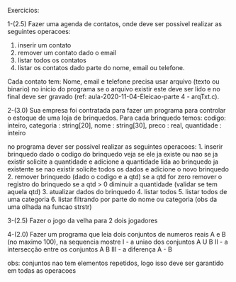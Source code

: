 Exercicios:

1-(2.5) Fazer uma agenda de contatos, onde deve ser possivel realizar as seguintes operacoes:
  1. inserir um contato
  2. remover um contato dado o email
  3. listar todos os contatos
  4. listar os contatos dado parte do nome, email ou telefone.

Cada contato tem: Nome, email e telefone
precisa usar arquivo (texto ou binario) no inicio do programa se o arquivo existir este deve ser lido e no final deve ser gravado (ref: aula-2020-11-04-Eleicao-parte 4 - arqTxt.c).


2-(3.0) Sua empresa foi contratada para fazer um programa para controlar o estoque de uma loja de brinquedos. 
   Para cada brinquedo temos: 
	codigo: inteiro, 
	categoria : string[20], 
	nome : string[30], 
	preco : real, 
	quantidade : inteiro

   no programa dever ser possivel realizar as seguintes operacoes:
    1. inserir brinquedo
	dado o codigo do brinquedo veja se ele ja existe ou nao 
		se ja existir solicite a quantidade e adicione a quantidade lida ao brinquedo ja existente
                se nao existir solicite todos os dados e adicione o novo brinquedo
    2. remover brinquedo  (dado o codigo e a qtd)
        se a qtd for zero remover o registro do brinquedo
        se a qtd > 0 diminuir a quantidade (validar se tem aquela qtd) 
    3. atualizar dados do brinquedo
    4. listar todos
    5. listar todos de uma categoria
    6. listar filtrando por parte do nome ou categoria (obs da uma olhada na funcao strstr)
   
3-(2.5) Fazer o jogo da velha para 2 dois jogadores

4-(2.0) Fazer um programa que leia dois conjuntos de numeros reais A e B (no maximo 100), na sequencia mostre
   I - a uniao dos conjuntos A U B
  II - a intersecção entre os conjuntos A  B
 III - a diferença A - B
	
obs: conjuntos nao tem elementos repetidos, logo isso deve ser garantido em todas as operacoes
